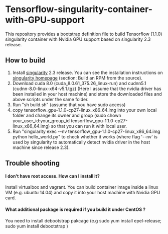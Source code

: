 # Tensorflow-singularity-container-with-GPU-support
This repository provides a bootstrap definition file to build Tensorflow (1.1.0) singularity container with Nvidia GPU support based on singularity 2.3 release. 

## How to build
 1. Install [singularity](http://singularity.lbl.gov/all-releases) 2.3 release. You can see the installation instructions on [singularity homepage](http://singularity.lbl.gov/install-linux) (section: Build an RPM from the source).
 2. Download cuda 8.0 (cuda_8.0.61_375.26_linux-run) and cudnn5.1 (cudnn-8.0-linux-x64-v5.1.tgz) (Here I assume that the nvidia driver has been installed in your host machine) and store the downloaded files and above scripts under the same folder.
 3. Run "sh build.sh" (assume that you have sudo access) 
 5. copy tensorflow_gpu-1.1.0-cp27-linux_x86_64.img into your own local folder and change its owner and group (sudo chown your_user_id:your_group_id tensorflow_gpu-1.1.0-cp27-linux_x86_64.img) so that you can run it with local user.
 6. Run "singularity exec --nv tensorflow_gpu-1.1.0-cp27-linux_x86_64.img python hello_world.py" to check whether it works (where flag '--nv' is used by singularity to automatically detect nvidia driver in the host machine since release 2.3). 
 
## Trouble shooting
#### I don't have root access. How can I install it?
Install virtualbox and vagrant. You can build container image inside a linux VM (e.g. ubuntu 14.04) and copy it into your host machine with Nvidia GPU card.

#### What additional package is required if you build it under CentOS ?
You need to install debootstrap pakcage (e.g sudo yum install epel-release; sudo yum install debootstrap ) 
